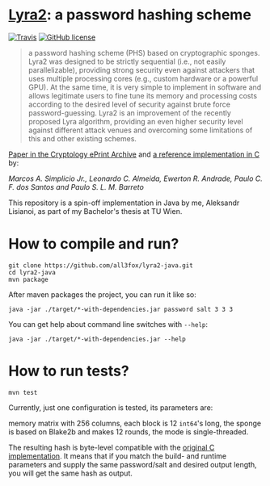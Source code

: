 # [Lyra2][3]: a password hashing scheme

[![Travis](https://img.shields.io/travis/all3fox/lyra2-java.svg?style=flat-square)]()
[![GitHub license](https://img.shields.io/badge/license-MIT-blue.svg?style=flat-square)](https://raw.githubusercontent.com/all3fox/lyra2-java/master/LICENSE)

> a password hashing scheme (PHS) based on cryptographic
  sponges. Lyra2 was designed to be strictly sequential (i.e., not
  easily parallelizable), providing strong security even against
  attackers that uses multiple processing cores (e.g., custom hardware
  or a powerful GPU). At the same time, it is very simple to implement
  in software and allows legitimate users to fine tune its memory and
  processing costs according to the desired level of security against
  brute force password-guessing. Lyra2 is an improvement of the
  recently proposed Lyra algorithm, providing an even higher security
  level against different attack venues and overcoming some
  limitations of this and other existing schemes.

[Paper in the Cryptology ePrint Archive][2] and [a reference implementation in C][1] by:

*Marcos A. Simplicio Jr., Leonardo C. Almeida, Ewerton R. Andrade, Paulo C. F. dos Santos and Paulo S. L. M. Barreto*

This repository is a spin-off implementation in Java by me, Aleksandr Lisianoi, as part of my Bachelor's thesis at TU Wien.

# How to compile and run?
```
git clone https://github.com/all3fox/lyra2-java.git
cd lyra2-java
mvn package
```

After maven packages the project, you can run it like so:

```
java -jar ./target/*-with-dependencies.jar password salt 3 3 3
```

You can get help about command line switches with `--help`:

```
java -jar ./target/*-with-dependencies.jar --help
```

# How to run tests?

```
mvn test
```

Currently, just one configuration is tested, its parameters are:

memory matrix with 256 columns, each block is 12 `int64`'s long, the
sponge is based on Blake2b and makes 12 rounds, the mode is
single-threaded.

The resulting hash is byte-level compatible with the [original C
implementation][1]. It means that if you match the build- and runtime
parameters and supply the same password/salt and desired output
length, you will get the same hash as output.

[1]: https://github.com/leocalm/Lyra
[2]: https://eprint.iacr.org/2015/136
[3]: http://lyra-2.net/
[4]: https://en.wikipedia.org/wiki/Lyra2